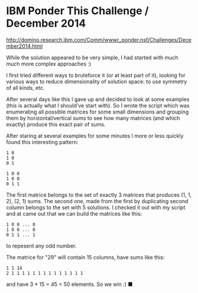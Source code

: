 IBM Ponder This Challenge / December 2014
=========================================

http://domino.research.ibm.com/Comm/wwwr_ponder.nsf/Challenges/December2014.html

While the solution appeared to be very simple,
I had started with much much more complex approaches :)

I first tried different ways to bruteforce it (or at
least part of it), looking for various ways to reduce
dimensionality of solution space: to use symmetry of all
kinds, etc.

After several days like this I gave up and decided to look
at some examples (this is actually what I should've start with).
So I wrote the script which was enumerating all possible matrices 
for some small dimensions and grouping them by horizontal/vertical
sums to see how many matrices (and which exactly) produce this exact
pair of sums.

After staring at several examples for some minutes I more or less 
quickly found this interesting pattern:

```
1 0 
1 0
0 1

1 0 0
1 0 0 
0 1 1
```

The first matrice belongs to the set of exactly 3 matrices that produces
(1, 1, 2), (2, 1) sums. The second one, made from the first by duplicating second
column belongs to the set with 5 solutions. I checked it out with my script and
at came out that we can build the matrices like this:

```
1 0 0 ... 0
1 0 0 ... 0
0 1 1 ... 1
```

to repesent any odd number.

The matrice for "29" will contain 15 columns, have sums like this:

```
1 1 14
2 1 1 1 1 1 1 1 1 1 1 1 1 1 1 
```

and have 3 * 15 = 45 < 50 elements. So we win :) ■

